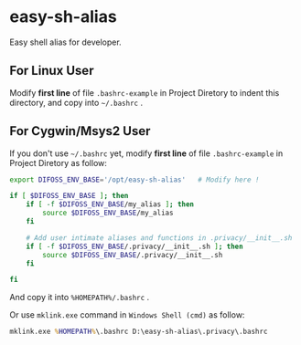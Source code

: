 # easy-sh-alias

Easy shell alias for developer.

## For Linux User

Modify **first line** of file `.bashrc-example` in Project Diretory to indent this directory, and copy into `~/.bashrc` .

## For Cygwin/Msys2 User

If you don't use `~/.bashrc` yet, modify **first line** of file `.bashrc-example` in Project Diretory as follow:

```bash
export DIFOSS_ENV_BASE='/opt/easy-sh-alias'   # Modify here !

if [ $DIFOSS_ENV_BASE ]; then
    if [ -f $DIFOSS_ENV_BASE/my_alias ]; then
        source $DIFOSS_ENV_BASE/my_alias
    fi

    # Add user intimate aliases and functions in .privacy/__init__.sh
    if [ -f $DIFOSS_ENV_BASE/.privacy/__init__.sh ]; then
        source $DIFOSS_ENV_BASE/.privacy/__init__.sh
    fi

fi
```

And copy it into `%HOMEPATH%/.bashrc` .

Or use  `mklink.exe` command in `Windows Shell (cmd)`  as follow:

```cmd
mklink.exe %HOMEPATH%\.bashrc D:\easy-sh-alias\.privacy\.bashrc
```

